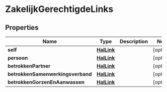 # ZakelijkGerechtigdeLinks

## Properties
Name | Type | Description | Notes
------------ | ------------- | ------------- | -------------
**self** | [**HalLink**](HalLink.md) |  |  [optional]
**persoon** | [**HalLink**](HalLink.md) |  |  [optional]
**betrokkenPartner** | [**HalLink**](HalLink.md) |  |  [optional]
**betrokkenSamenwerkingsverband** | [**HalLink**](HalLink.md) |  |  [optional]
**betrokkenGorzenEnAanwassen** | [**HalLink**](HalLink.md) |  |  [optional]
